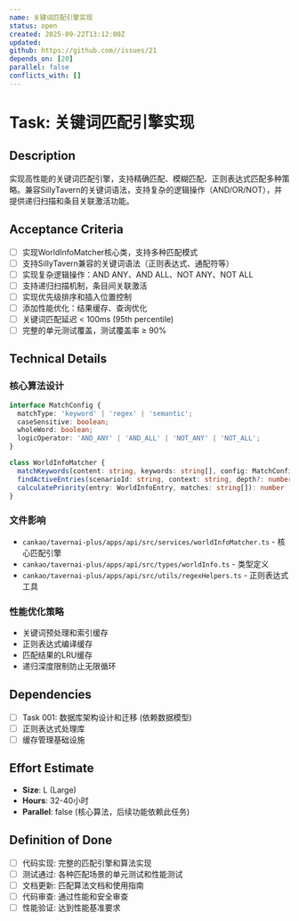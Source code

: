 ```yaml
---
name: 关键词匹配引擎实现
status: open
created: 2025-09-22T13:12:00Z
updated: 
github: https://github.com//issues/21
depends_on: [20]
parallel: false
conflicts_with: []
---
```


# Task: 关键词匹配引擎实现

## Description

实现高性能的关键词匹配引擎，支持精确匹配、模糊匹配、正则表达式匹配多种策略。兼容SillyTavern的关键词语法，支持复杂的逻辑操作（AND/OR/NOT），并提供递归扫描和条目关联激活功能。

## Acceptance Criteria

- [ ] 实现WorldInfoMatcher核心类，支持多种匹配模式
- [ ] 支持SillyTavern兼容的关键词语法（正则表达式、通配符等）
- [ ] 实现复杂逻辑操作：AND ANY、AND ALL、NOT ANY、NOT ALL
- [ ] 支持递归扫描机制，条目间关联激活
- [ ] 实现优先级排序和插入位置控制
- [ ] 添加性能优化：结果缓存、查询优化
- [ ] 关键词匹配延迟 < 100ms (95th percentile)
- [ ] 完整的单元测试覆盖，测试覆盖率 ≥ 90%

## Technical Details

### 核心算法设计
```typescript
interface MatchConfig {
  matchType: 'keyword' | 'regex' | 'semantic';
  caseSensitive: boolean;
  wholeWord: boolean;
  logicOperator: 'AND_ANY' | 'AND_ALL' | 'NOT_ANY' | 'NOT_ALL';
}

class WorldInfoMatcher {
  matchKeywords(content: string, keywords: string[], config: MatchConfig): boolean
  findActiveEntries(scenarioId: string, context: string, depth?: number): WorldInfoEntry[]
  calculatePriority(entry: WorldInfoEntry, matches: string[]): number
}
```

### 文件影响
- `cankao/tavernai-plus/apps/api/src/services/worldInfoMatcher.ts` - 核心匹配引擎
- `cankao/tavernai-plus/apps/api/src/types/worldInfo.ts` - 类型定义
- `cankao/tavernai-plus/apps/api/src/utils/regexHelpers.ts` - 正则表达式工具

### 性能优化策略
- 关键词预处理和索引缓存
- 正则表达式编译缓存
- 匹配结果的LRU缓存
- 递归深度限制防止无限循环

## Dependencies

- [ ] Task 001: 数据库架构设计和迁移 (依赖数据模型)
- [ ] 正则表达式处理库
- [ ] 缓存管理基础设施

## Effort Estimate

- **Size**: L (Large)
- **Hours**: 32-40小时
- **Parallel**: false (核心算法，后续功能依赖此任务)

## Definition of Done

- [ ] 代码实现: 完整的匹配引擎和算法实现
- [ ] 测试通过: 各种匹配场景的单元测试和性能测试
- [ ] 文档更新: 匹配算法文档和使用指南
- [ ] 代码审查: 通过性能和安全审查
- [ ] 性能验证: 达到性能基准要求
